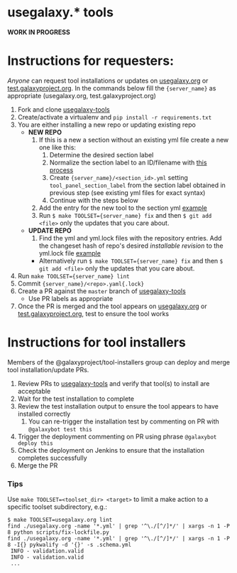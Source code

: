 # usegalaxy.\* tools

**WORK IN PROGRESS**

# Instructions for requesters:

*Anyone* can request tool installations or updates on [usegalaxy.org](https://usegalaxy.org/) or [test.galaxyproject.org](https://test.galaxyproject.org).
In the commands below fill the `{server_name}` as appropriate (usegalaxy.org, test.galaxyproject.org)

1. Fork and clone [usegalaxy-tools](https://github.com/galaxyproject/usegalaxy-tools)
1. Create/activate a virtualenv and `pip install -r requirements.txt`
1. You are either installing a new repo or updating existing repo
    - **NEW REPO**
        1. If this is a new a section without an existing yml file create a new one like this:
            1. Determine the desired section label
            1. Normalize the section label to an ID/filename with [this process](https://github.com/galaxyproject/usegalaxy-tools/issues/9#issuecomment-500847395)
            1. Create `{server_name}/<section_id>.yml` setting `tool_panel_section_label` from the section label obtained in previous step (see existing yml files for exact syntax)
            1. Continue with the steps below
        1. Add the entry for the new tool to the section yml [example](https://github.com/galaxyproject/usegalaxy-tools/pull/86/files#diff-7de70f8620e8ba71104b398d57087611R25-R26)
        1. Run `$ make TOOLSET={server_name} fix` and then `$ git add <file>` only the updates that you care about.
    - **UPDATE REPO**
        1. Find the yml and yml.lock files with the repository entries. Add the changeset hash of repo's desired *installable revision* to the yml.lock file [example](https://github.com/galaxyproject/usegalaxy-tools/pull/80/files#diff-2e7bd27ec27fa6be24b5689cebc77defR62-R64)
        - Alternatively run `$ make TOOLSET={server_name} fix` and then `$ git add <file>` only the updates that you care about.
1. Run `make TOOLSET={server_name} lint`
1. Commit `{server_name}/<repo>.yaml{.lock}`
1. Create a PR against the `master` branch of [usegalaxy-tools](https://github.com/galaxyproject/usegalaxy-tools)
    - Use PR labels as appropriate
1. Once the PR is merged and the tool appears on [usegalaxy.org](https://usegalaxy.org/) or [test.galaxyproject.org](https://test.galaxyproject.org), test to ensure the tool works


# Instructions for tool installers

Members of the @galaxyproject/tool-installers group can deploy and merge tool installation/update PRs.

1. Review PRs to [usegalaxy-tools](https://github.com/galaxyproject/usegalaxy-tools) and verify that tool(s) to install are acceptable
1. Wait for the test installation to complete
1. Review the test installation output to ensure the tool appears to have installed correctly
    1. You can re-trigger the installation test by commenting on PR with `@galaxybot test this`
1. Trigger the deployment commenting on PR using phrase `@galaxybot deploy this`
1. Check the deployment on Jenkins to ensure that the installation completes successfully
1. Merge the PR


### Tips

Use `make TOOLSET=<toolset_dir> <target>` to limit a make action to a specific toolset subdirectory, e.g.:

```console
$ make TOOLSET=usegalaxy.org lint
find ./usegalaxy.org -name '*.yml' | grep '^\./[^/]*/' | xargs -n 1 -P 8 python scripts/fix-lockfile.py
find ./usegalaxy.org -name '*.yml' | grep '^\./[^/]*/' | xargs -n 1 -P 8 -I{} pykwalify -d '{}' -s .schema.yml
 INFO - validation.valid
 INFO - validation.valid
 ...
```